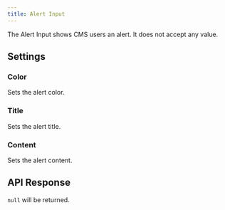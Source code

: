 ```yaml
---
title: Alert Input
---
```


The Alert Input shows CMS users an alert. It does not accept any value.

## Settings

### Color

Sets the alert color.

### Title

Sets the alert title.

### Content

Sets the alert content.

## API Response

`null` will be returned.